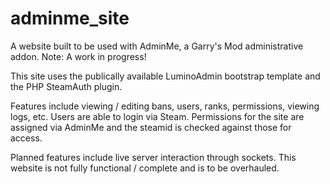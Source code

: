 # adminme_site
A website built to be used with AdminMe, a Garry's Mod administrative addon. Note: A work in progress!

This site uses the publically available LuminoAdmin bootstrap template and the PHP SteamAuth plugin. 

Features include viewing / editing bans, users, ranks, permissions, viewing logs, etc. Users are able to login via Steam. Permissions for the site are assigned via AdminMe and the steamid is checked against those for access.

Planned features include live server interaction through sockets. This website is not fully functional / complete and is to be overhauled.
